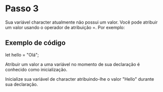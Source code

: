 # Passo 3

Sua variável character atualmente não possui um valor. Você pode atribuir um valor usando o operador de atribuição =. Por exemplo:

## Exemplo de código

let hello = "Olá";

Atribuir um valor a uma variável no momento de sua declaração é conhecido como inicialização.

Inicialize sua variável de character atribuindo-lhe o valor "Hello" durante sua declaração.